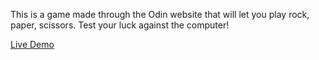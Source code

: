 This is a game made through the Odin website that will let you play rock, paper, scissors. Test your luck against the computer!

[Live Demo](https://aar654.github.io/rock-paper-scissors/)